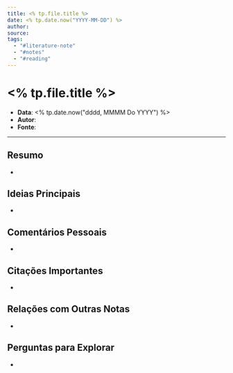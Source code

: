 ```yaml
---
title: <% tp.file.title %>
date: <% tp.date.now("YYYY-MM-DD") %>
author: 
source: 
tags:
  - "#literature-note"
  - "#notes"
  - "#reading"
---
```


# <% tp.file.title %>

- **Data**: <% tp.date.now("dddd, MMMM Do YYYY") %>
- **Autor**: 
- **Fonte**: 

---

## Resumo

- 

## Ideias Principais

- 

## Comentários Pessoais

- 

## Citações Importantes

- 

## Relações com Outras Notas

- 

## Perguntas para Explorar

- 
